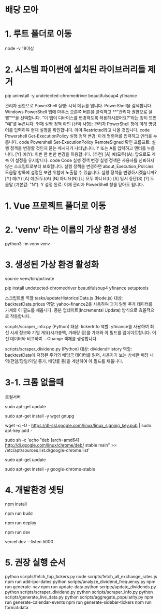 # 배당 모아

# 1. 루트 폴더로 이동

node -v 18이상

# 2. 시스템 파이썬에 설치된 라이브러리들 제거

pip uninstall -y undetected-chromedriver beautifulsoup4 yfinance

관리자 권한으로 PowerShell 실행:
시작 메뉴를 엽니다.
PowerShell을 검색합니다.
Windows PowerShell 앱에 마우스 오른쪽 버튼을 클릭하고 **"관리자 권한으로 실행"**을 선택합니다.
"이 앱이 디바이스를 변경하도록 허용하시겠어요?"라는 창이 뜨면 "예"를 누릅니다.
현재 실행 정책 확인 (선택 사항):
관리자 PowerShell 창에 아래 명령어를 입력하여 현재 설정을 확인합니다. 아마 Restricted라고 나올 것입니다.
code
Powershell
Get-ExecutionPolicy
실행 정책 변경:
아래 명령어를 입력하고 엔터를 누릅니다.
code
Powershell
Set-ExecutionPolicy RemoteSigned
확인 프롬프트:
실행 정책을 변경할 것인지 묻는 메시지가 나타납니다. Y 또는 A를 입력하고 엔터를 누릅니다.
[Y] 예(Y): 이번 한 번만 변경을 허용합니다. (추천)
[A] 예(모두)(A): 앞으로도 계속 이 설정을 유지합니다.
code
Code
실행 정책 변경
실행 정책은 사용자를 신뢰하지 않는 스크립트로부터 보호합니다. 실행 정책을 변경하면 about_Execution_Policies
도움말 항목에 설명된 보안 위험에 노출될 수 있습니다. 실행 정책을 변경하시겠습니까?
[Y] 예(Y) [A] 예(모두)(A) [N] 아니요(N) [L] 모두 아니요(L) [S] 일시 중단(S) [?] 도움말 (기본값: "N"): Y
설정 완료: 이제 관리자 PowerShell 창을 닫아도 됩니다.

# 1. Vue 프로젝트 폴더로 이동

# 2. 'venv' 라는 이름의 가상 환경 생성

python3 -m venv venv

# 3. 생성된 가상 환경 활성화

source venv/bin/activate

pip install undetected-chromedriver beautifulsoup4 yfinance setuptools

스크립트별 역할
tasks/updateHistoricalData.js (Node.js)
대상: backtestData.prices
역할: yahoo-finance2를 사용하여 과거 일별 주가 데이터를 가져와 이 필드를 채웁니다. 증분 업데이트(Incremental Update) 방식으로 효율적으로 작동합니다.

scripts/scraper_info.py (Python)
대상: tickerInfo
역할: yfinance를 사용하여 최신 시세 정보와 기업 개요(시가총액, 거래량 등)를 가져와 이 필드를 업데이트합니다. 이전 데이터와 비교하여 ...Change 객체를 생성합니다.

scripts/scraper_dividend.py (Python)
대상: dividendHistory
역할: backtestData에 저장된 주가와 배당금 데이터를 읽어, 사용자가 보는 상세한 배당 내역(전일/당일/익일 종가, 배당률 등)을 계산하여 이 필드를 채웁니다.

# 3-1. 크롬 없을때

로컬서버

sudo apt-get update

sudo apt-get install -y wget gnupg

wget -q -O - https://dl-ssl.google.com/linux/linux_signing_key.pub | sudo apt-key add -

sudo sh -c 'echo "deb [arch=amd64] http://dl.google.com/linux/chrome/deb/ stable main" >> /etc/apt/sources.list.d/google-chrome.list'

sudo apt-get update

sudo apt-get install -y google-chrome-stable

# 4. 개발환경 셋팅

npm install

npm run build

npm run deploy

npm run dev

vercel dev --listen 5000

# 5. 권장 실행 순서

python scripts/fetch_top_tickers.py
node scripts/fetch_all_exchange_rates.js
npm run add-ipo-dates
python scripts/analyze_dividend_frequency.py
npm run generate-nav
npm run update-data
python scripts/update_dividends.py
python scripts/scraper_dividend.py
python scripts/scraper_info.py
python scripts/generate_live_data.py
python scripts/aggregate_popularity.py
npm run generate-calendar-events
npm run generate-sidebar-tickers
npm run format:data
